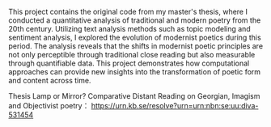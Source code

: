 This project contains the original code from my master's thesis, where I conducted a quantitative analysis of traditional and modern poetry from the 20th century. Utilizing text analysis methods such as topic modeling and sentiment analysis, I explored the evolution of modernist poetics during this period. The analysis reveals that the shifts in modernist poetic principles are not only perceptible through traditional close reading but also measurable through quantifiable data. This project demonstrates how computational approaches can provide new insights into the transformation of poetic form and content across time.

Thesis Lamp or Mirror? Comparative Distant Reading on Georgian, Imagism and Objectivist poetry：
https://urn.kb.se/resolve?urn=urn:nbn:se:uu:diva-531454
